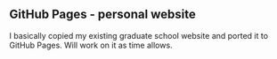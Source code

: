 ## GitHub Pages - personal website

I basically copied my existing graduate school website and ported it to GitHub Pages.
Will work on it as time allows.
